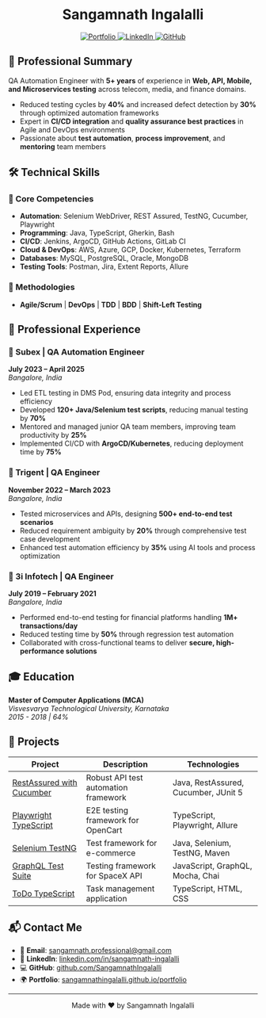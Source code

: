 <div align="center">
  <h1>Sangamnath Ingalalli</h1>
  <p>
    <a href="https://sangamnathingalalli.github.io/portfolio/" target="_blank">
      <img src="https://img.shields.io/badge/Portfolio-4285F4?style=for-the-badge&logo=google-chrome&logoColor=white" alt="Portfolio">
    </a>
    <a href="https://linkedin.com/in/sangamnath-ingalalli" target="_blank">
      <img src="https://img.shields.io/badge/LinkedIn-0077B5?style=for-the-badge&logo=linkedin&logoColor=white" alt="LinkedIn">
    </a>
    <a href="https://github.com/SangamnathIngalalli" target="_blank">
      <img src="https://img.shields.io/badge/GitHub-100000?style=for-the-badge&logo=github&logoColor=white" alt="GitHub">
    </a>
  </p>
</div>

## 🚀 Professional Summary

QA Automation Engineer with **5+ years** of experience in **Web, API, Mobile, and Microservices testing** across telecom, media, and finance domains. 

- Reduced testing cycles by **40%** and increased defect detection by **30%** through optimized automation frameworks
- Expert in **CI/CD integration** and **quality assurance best practices** in Agile and DevOps environments
- Passionate about **test automation**, **process improvement**, and **mentoring** team members

## 🛠️ Technical Skills

### 🚀 Core Competencies
- **Automation**: Selenium WebDriver, REST Assured, TestNG, Cucumber, Playwright
- **Programming**: Java, TypeScript, Gherkin, Bash
- **CI/CD**: Jenkins, ArgoCD, GitHub Actions, GitLab CI
- **Cloud & DevOps**: AWS, Azure, GCP, Docker, Kubernetes, Terraform
- **Databases**: MySQL, PostgreSQL, Oracle, MongoDB
- **Testing Tools**: Postman, Jira, Extent Reports, Allure

### 🔄 Methodologies
- **Agile/Scrum** | **DevOps** | **TDD** | **BDD** | **Shift-Left Testing**

## 💼 Professional Experience

### 🏢 Subex | QA Automation Engineer
**July 2023 – April 2025**  
*Bangalore, India*
- Led ETL testing in DMS Pod, ensuring data integrity and process efficiency
- Developed **120+ Java/Selenium test scripts**, reducing manual testing by **70%**
- Mentored and managed junior QA team members, improving team productivity by **25%**
- Implemented CI/CD with **ArgoCD/Kubernetes**, reducing deployment time by **75%**

### 🏢 Trigent | QA Engineer
**November 2022 – March 2023**  
*Bangalore, India*
- Tested microservices and APIs, designing **500+ end-to-end test scenarios**
- Reduced requirement ambiguity by **20%** through comprehensive test case development
- Enhanced test automation efficiency by **35%** using AI tools and process optimization

### 🏦 3i Infotech | QA Engineer
**July 2019 – February 2021**  
*Bangalore, India*
- Performed end-to-end testing for financial platforms handling **1M+ transactions/day**
- Reduced testing time by **50%** through regression test automation
- Collaborated with cross-functional teams to deliver **secure, high-performance solutions**

## 🎓 Education

**Master of Computer Applications (MCA)**  
*Visvesvarya Technological University, Karnataka*  
*2015 - 2018 | 64%*

## 🚀 Projects

| Project | Description | Technologies |
|---------|-------------|--------------|
| [RestAssured with Cucumber](https://github.com/SangamnathIngalalli/RestAssurredCucmber) | Robust API test automation framework | Java, RestAssured, Cucumber, JUnit 5 |
| [Playwright TypeScript](https://github.com/SangamnathIngalalli/Playwright-Typescript) | E2E testing framework for OpenCart | TypeScript, Playwright, Allure |
| [Selenium TestNG](https://github.com/SangamnathIngalalli/Selenium-TestNg) | Test framework for e-commerce | Java, Selenium, TestNG, Maven |
| [GraphQL Test Suite](https://github.com/SangamnathIngalalli/GraphQLTestSuite) | Testing framework for SpaceX API | JavaScript, GraphQL, Mocha, Chai |
| [ToDo TypeScript](https://github.com/SangamnathIngalalli/ToDo-TypeScript) | Task management application | TypeScript, HTML, CSS |


## 📬 Contact Me

- 📧 **Email**: [sangamnath.professional@gmail.com](mailto:sangamnath.professional@gmail.com)
- 💼 **LinkedIn**: [linkedin.com/in/sangamnath-ingalalli](https://www.linkedin.com/in/sangamnath-ingalalli/)
- 💻 **GitHub**: [github.com/SangamnathIngalalli](https://github.com/SangamnathIngalalli)
- 🌍 **Portfolio**: [sangamnathingalalli.github.io/portfolio](https://sangamnathingalalli.github.io/portfolio/)

---

<div align="center">
  <p>Made with ❤️ by Sangamnath Ingalalli</p>
</div>

